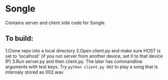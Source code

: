 # Songle
Contains server and client side code for Songle.


## To build: 

1.Clone repo into a local directory
2.Open client.py and make sure HOST is set to 'localhost' (if you run server from another device, set it to that device IP)
3.Run server.py and then client.py. The later has commandline arguments with test keys. Try `python client.py 002` to play a song that is internaly stored as 002.wav
